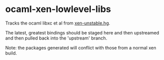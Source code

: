 ocaml-xen-lowlevel-libs
=======================

Tracks the ocaml libxc et al from [xen-unstable.hg](http://xenbits.xensource.com/xen-unstable.hg).

The latest, greatest bindings should be staged here and then upstreamed and then pulled back into the 'upstream' branch.

Note: the packages generated will conflict with those from a normal xen build.
